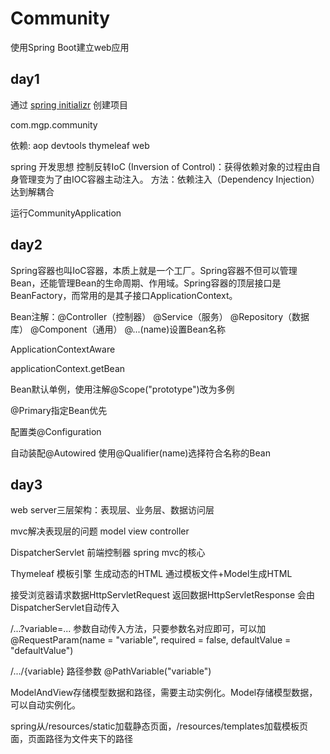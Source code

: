 # Community

使用Spring Boot建立web应用

## day1

通过 [spring initializr](https://start.spring.io/) 创建项目

com.mgp.community

依赖: aop devtools thymeleaf web

spring 开发思想 控制反转IoC (Inversion of Control)：获得依赖对象的过程由自身管理变为了由IOC容器主动注入。 方法：依赖注入（Dependency Injection）
达到解耦合

运行CommunityApplication

## day2

Spring容器也叫IoC容器，本质上就是一个工厂。Spring容器不但可以管理Bean，还能管理Bean的生命周期、作用域。Spring容器的顶层接口是BeanFactory，而常用的是其子接口ApplicationContext。

Bean注解：@Controller（控制器） @Service（服务） @Repository（数据库） @Component（通用） @...(name)设置Bean名称

ApplicationContextAware

applicationContext.getBean

Bean默认单例，使用注解@Scope("prototype")改为多例

@Primary指定Bean优先

配置类@Configuration

自动装配@Autowired 使用@Qualifier(name)选择符合名称的Bean

## day3

web server三层架构：表现层、业务层、数据访问层

mvc解决表现层的问题 model view controller

DispatcherServlet 前端控制器 spring mvc的核心

Thymeleaf 模板引擎 生成动态的HTML 通过模板文件+Model生成HTML

接受浏览器请求数据HttpServletRequest 返回数据HttpServletResponse 会由DispatcherServlet自动传入

/...?variable=... 参数自动传入方法，只要参数名对应即可，可以加@RequestParam(name = "variable", required = false, defaultValue = "defaultValue")

/.../{variable} 路径参数 @PathVariable("variable")

ModelAndView存储模型数据和路径，需要主动实例化。Model存储模型数据，可以自动实例化。

spring从/resources/static加载静态页面，/resources/templates加载模板页面，页面路径为文件夹下的路径

